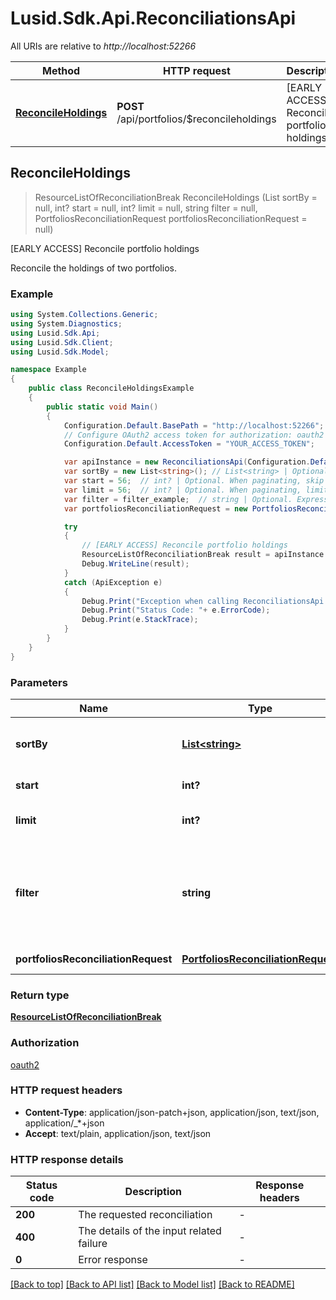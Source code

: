 # Lusid.Sdk.Api.ReconciliationsApi

All URIs are relative to *http://localhost:52266*

Method | HTTP request | Description
------------- | ------------- | -------------
[**ReconcileHoldings**](ReconciliationsApi.md#reconcileholdings) | **POST** /api/portfolios/$reconcileholdings | [EARLY ACCESS] Reconcile portfolio holdings



## ReconcileHoldings

> ResourceListOfReconciliationBreak ReconcileHoldings (List<string> sortBy = null, int? start = null, int? limit = null, string filter = null, PortfoliosReconciliationRequest portfoliosReconciliationRequest = null)

[EARLY ACCESS] Reconcile portfolio holdings

Reconcile the holdings of two portfolios.

### Example

```csharp
using System.Collections.Generic;
using System.Diagnostics;
using Lusid.Sdk.Api;
using Lusid.Sdk.Client;
using Lusid.Sdk.Model;

namespace Example
{
    public class ReconcileHoldingsExample
    {
        public static void Main()
        {
            Configuration.Default.BasePath = "http://localhost:52266";
            // Configure OAuth2 access token for authorization: oauth2
            Configuration.Default.AccessToken = "YOUR_ACCESS_TOKEN";

            var apiInstance = new ReconciliationsApi(Configuration.Default);
            var sortBy = new List<string>(); // List<string> | Optional. Order the results by these fields. Use use the '-' sign to denote descending order e.g. -MyFieldName (optional) 
            var start = 56;  // int? | Optional. When paginating, skip this number of results (optional) 
            var limit = 56;  // int? | Optional. When paginating, limit the number of returned results to this many. (optional) 
            var filter = filter_example;  // string | Optional. Expression to filter the result set.              For example, to filter on the left portfolio Code, use \"left.portfolioId.code eq 'string'\"              Read more about filtering results from LUSID here https://support.lusid.com/filtering-results-from-lusid. (optional) 
            var portfoliosReconciliationRequest = new PortfoliosReconciliationRequest(); // PortfoliosReconciliationRequest | The specifications of the inputs to the reconciliation (optional) 

            try
            {
                // [EARLY ACCESS] Reconcile portfolio holdings
                ResourceListOfReconciliationBreak result = apiInstance.ReconcileHoldings(sortBy, start, limit, filter, portfoliosReconciliationRequest);
                Debug.WriteLine(result);
            }
            catch (ApiException e)
            {
                Debug.Print("Exception when calling ReconciliationsApi.ReconcileHoldings: " + e.Message );
                Debug.Print("Status Code: "+ e.ErrorCode);
                Debug.Print(e.StackTrace);
            }
        }
    }
}
```

### Parameters


Name | Type | Description  | Notes
------------- | ------------- | ------------- | -------------
 **sortBy** | [**List&lt;string&gt;**](string.md)| Optional. Order the results by these fields. Use use the &#39;-&#39; sign to denote descending order e.g. -MyFieldName | [optional] 
 **start** | **int?**| Optional. When paginating, skip this number of results | [optional] 
 **limit** | **int?**| Optional. When paginating, limit the number of returned results to this many. | [optional] 
 **filter** | **string**| Optional. Expression to filter the result set.              For example, to filter on the left portfolio Code, use \&quot;left.portfolioId.code eq &#39;string&#39;\&quot;              Read more about filtering results from LUSID here https://support.lusid.com/filtering-results-from-lusid. | [optional] 
 **portfoliosReconciliationRequest** | [**PortfoliosReconciliationRequest**](PortfoliosReconciliationRequest.md)| The specifications of the inputs to the reconciliation | [optional] 

### Return type

[**ResourceListOfReconciliationBreak**](ResourceListOfReconciliationBreak.md)

### Authorization

[oauth2](../README.md#oauth2)

### HTTP request headers

- **Content-Type**: application/json-patch+json, application/json, text/json, application/_*+json
- **Accept**: text/plain, application/json, text/json

### HTTP response details
| Status code | Description | Response headers |
|-------------|-------------|------------------|
| **200** | The requested reconciliation |  -  |
| **400** | The details of the input related failure |  -  |
| **0** | Error response |  -  |

[[Back to top]](#)
[[Back to API list]](../README.md#documentation-for-api-endpoints)
[[Back to Model list]](../README.md#documentation-for-models)
[[Back to README]](../README.md)

